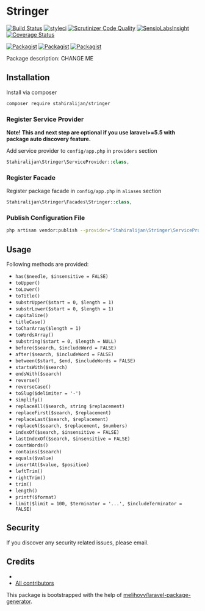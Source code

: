 # Stringer

[![Build Status](https://travis-ci.org/stahiralijan/stringer.svg?branch=master)](https://travis-ci.org/stahiralijan/stringer)
[![styleci](https://styleci.io/repos/CHANGEME/shield)](https://styleci.io/repos/CHANGEME)
[![Scrutinizer Code Quality](https://scrutinizer-ci.com/g/stahiralijan/stringer/badges/quality-score.png?b=master)](https://scrutinizer-ci.com/g/stahiralijan/stringer/?branch=master)
[![SensioLabsInsight](https://insight.sensiolabs.com/projects/CHANGEME/mini.png)](https://insight.sensiolabs.com/projects/CHANGEME)
[![Coverage Status](https://coveralls.io/repos/github/stahiralijan/stringer/badge.svg?branch=master)](https://coveralls.io/github/stahiralijan/stringer?branch=master)

[![Packagist](https://img.shields.io/packagist/v/stahiralijan/stringer.svg)](https://packagist.org/packages/stahiralijan/stringer)
[![Packagist](https://poser.pugx.org/stahiralijan/stringer/d/total.svg)](https://packagist.org/packages/stahiralijan/stringer)
[![Packagist](https://img.shields.io/packagist/l/stahiralijan/stringer.svg)](https://packagist.org/packages/stahiralijan/stringer)

Package description: CHANGE ME

## Installation

Install via composer
```bash
composer require stahiralijan/stringer
```

### Register Service Provider

**Note! This and next step are optional if you use laravel>=5.5 with package
auto discovery feature.**

Add service provider to `config/app.php` in `providers` section
```php
Stahiralijan\Stringer\ServiceProvider::class,
```

### Register Facade

Register package facade in `config/app.php` in `aliases` section
```php
Stahiralijan\Stringer\Facades\Stringer::class,
```

### Publish Configuration File

```bash
php artisan vendor:publish --provider="Stahiralijan\Stringer\ServiceProvider" --tag="config"
```

## Usage

Following methods are provided:

- `has($needle, $insensitive = FALSE)`
- `toUpper()`
- `toLower()`
- `toTitle()`
- `substrUpper($start = 0, $length = 1)`
- `substrLower($start = 0, $length = 1)`
- `capitalize()`
- `titleCase()`
- `toCharArray($length = 1)`
- `toWordsArray()`
- `substring($start = 0, $length = NULL)`
- `before($search, $includeWord = FALSE)`
- `after($search, $includeWord = FALSE)`
- `between($start, $end, $includeWords = FALSE)`
- `startsWith($search)`
- `endsWith($search)`
- `reverse()`
- `reverseCase()`
- `toSlug($delimiter = '-')`
- `simplify()`
- `replaceAll($search, string $replacement)`
- `replaceFirst($search, $replacement)`
- `replaceLast($search, $replacement)`
- `replaceN($search, $replacement, $numbers)`
- `indexOf($search, $insensitive = FALSE)`
- `lastIndexOf($search, $insensitive = FALSE)`
- `countWords()`
- `contains($search)`
- `equals($value)`
- `insertAt($value, $position)`
- `leftTrim()`
- `rightTrim()`
- `trim()`
- `length()`
- `printf($format)`
- `limit($limit = 100, $terminator = '...', $includeTerminator = FALSE)`

## Security

If you discover any security related issues, please email.

## Credits

- [](https://github.com/stahiralijan/stringer)
- [All contributors](https://github.com/stahiralijan/stringer/graphs/contributors)

This package is bootstrapped with the help of
[melihovv/laravel-package-generator](https://github.com/melihovv/laravel-package-generator).
